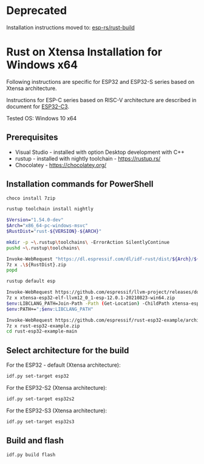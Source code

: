 # Deprecated

Installation instructions moved to: [esp-rs/rust-build](https://github.com/esp-rs/rust-build)

# Rust on Xtensa Installation for Windows x64

Following instructions are specific for ESP32 and ESP32-S series based on Xtensa architecture.

Instructions for ESP-C series based on RISC-V architecture are described in document for [ESP32-C3](../README.md#esp32-c3).

Tested OS: Windows 10 x64

## Prerequisites

- Visual Studio - installed with option Desktop development with C++
- rustup - installed with nightly toolchain - https://rustup.rs/
- Chocolatey - https://chocolatey.org/

## Installation commands for PowerShell

```sh
choco install 7zip

rustup toolchain install nightly

$Version="1.54.0-dev"
$Arch="x86_64-pc-windows-msvc"
$RustDist="rust-${VERSION}-${ARCH}"

mkdir -p ~\.rustup\toolchains\ -ErrorAction SilentlyContinue
pushd ~\.rustup\toolchains\

Invoke-WebRequest "https://dl.espressif.com/dl/idf-rust/dist/${Arch}/${RustDist}.zip" -OutFile "${RustDist}.zip"
7z x .\${RustDist}.zip
popd

rustup default esp

Invoke-WebRequest https://github.com/espressif/llvm-project/releases/download/esp-12.0.1-20210823/xtensa-esp32-elf-llvm12_0_1-esp-12.0.1-20210823-win64.zip -OutFile xtensa-esp32-elf-llvm12_0_1-esp-12.0.1-20210823-win64.zip
7z x xtensa-esp32-elf-llvm12_0_1-esp-12.0.1-20210823-win64.zip
$env:LIBCLANG_PATH=Join-Path -Path (Get-Location) -ChildPath xtensa-esp32-elf-clang\bin
$env:PATH+=";$env:LIBCLANG_PATH"

Invoke-WebRequest https://github.com/espressif/rust-esp32-example/archive/refs/heads/main.zip -OutFile rust-esp32-example.zip
7z x rust-esp32-example.zip
cd rust-esp32-example-main
```

## Select architecture for the build

For the ESP32 - default (Xtensa architecture):

```sh
idf.py set-target esp32
```

For the ESP32-S2 (Xtensa architecture):

```sh
idf.py set-target esp32s2
```

For the ESP32-S3 (Xtensa architecture):

```sh
idf.py set-target esp32s3
```

## Build and flash

```sh
idf.py build flash
```

